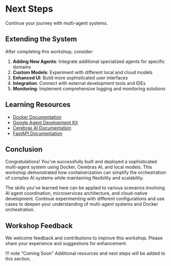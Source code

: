 # Next Steps

Continue your journey with multi-agent systems.

## Extending the System

After completing this workshop, consider:

1. **Adding New Agents**: Integrate additional specialized agents for specific domains
2. **Custom Models**: Experiment with different local and cloud models
3. **Enhanced UI**: Build more sophisticated user interfaces
4. **Integration**: Connect with external development tools and IDEs
5. **Monitoring**: Implement comprehensive logging and monitoring solutions

## Learning Resources

- [Docker Documentation](https://docs.docker.com/)
- [Google Agent Development Kit](https://google.github.io/adk-docs/)
- [Cerebras AI Documentation](https://docs.cerebras.ai/)
- [FastAPI Documentation](https://fastapi.tiangolo.com/)

## Conclusion

Congratulations! You've successfully built and deployed a sophisticated multi-agent system using Docker, Cerebras AI, and local models. This workshop demonstrated how containerization can simplify the orchestration of complex AI systems while maintaining flexibility and scalability.

The skills you've learned here can be applied to various scenarios involving AI agent coordination, microservices architecture, and cloud-native development. Continue experimenting with different configurations and use cases to deepen your understanding of multi-agent systems and Docker orchestration.

## Workshop Feedback

We welcome feedback and contributions to improve this workshop. Please share your experience and suggestions for enhancement.

!!! note "Coming Soon"
    Additional resources and next steps will be added to this section.
